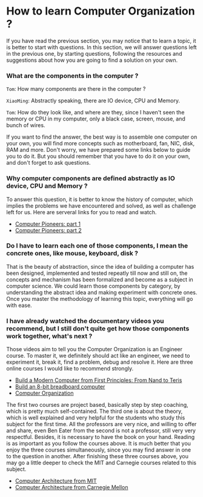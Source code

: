 # How to learn Computer Organization ?

If you have read the previous section, you may notice that to learn a topic, it is better to start with questions. In this section, we will answer questions left in the previous one, by starting questions, following the resources and suggestions about how you are going to find a solution on your own. 

### What are the components in the computer ?
`Tom`: How many components are there in the computer ?

`XiaoMing`: Abstractly speaking, there are IO device, CPU and Memory.

`Tom`: How do they look like, and where are they, since I haven't seen the memory or CPU in my computer, only a black case, screen, mouse, and bunch of wires.

If you want to find the answer, the best way is to assemble one computer on your own, you will find more concepts such as motherboard, fan, NIC, disk, RAM and more. Don't worry, we have prepared some links below to guide you to do it. But you should remember that you have to do it on your own, and don't forget to ask questions.

 
### Why computer components are defined abstractly as IO device, CPU and Memory ?

To answer this question, it is better to know the history of computer, which implies the problems we have encountered and solved, as well as challenge left for us. Here are serveral links for you to read and watch.
* [Computer Pioneers: part 1](https://www.youtube.com/watch?v=qundvme1Tik)
* [Computer Pioneers: part 2](https://www.youtube.com/watch?v=wsirYCAocZk)


### Do I have to learn each one of those components, I mean the concrete ones, like mouse, keyboard, disk ? 
 
That is the beauty of abstraction, since the idea of building a computer has been designed, implemented and tested repeatly till now and still on, the concepts and mechanism has been formalized and become as a subject in computer science. We could learn those components by category, by understanding the abstract idea and making experiment with concrete ones. Once you master the methodology of learning this topic, everything will go with ease.

### I have already watched the documentary videos you recommend, but I still don't quite get how those components work together, what's next ?

Those videos aim to tell you the Computer Organization is an Engineer course. To master it, we definitely should act like an engineer, we need to experiment it, break it, find a problem, debug and resolve it. Here are three online courses I would like to recommend strongly.
* [Build a Modern Computer from First Principles: From Nand to Teris](https://www.coursera.org/learn/build-a-computer)
* [Build an 8-bit breadboard computer](https://www.youtube.com/watch?v=HyznrdDSSGM&list=PLowKtXNTBypGqImE405J2565dvjafglHU)
* [Computer Organization](https://www.youtube.com/watch?v=CDO28Esqmcg&list=PLhwVAYxlh5dvB1MkZrcRZy6x_a2yORNAu)

The first two courses are project based, basically step by step coaching, which is pretty much self-contained. The third one is about the theory, which is well explained and very helpful for the students who study this subject for the first time. All the professors are very nice, and willing to offer and share, even Ben Eater from the second is not a professor, still very very respectful. Besides, it is necessary to have the book on your hand. Reading is as important as you follow the courses above. It is much better that you enjoy the three courses simultaneously, since you may find answer in one to the question in another. After finishing these three courses above, you may go a little deeper to check the MIT and Carnegie courses related to this subject.
* [Computer Architecture from MIT](https://www.youtube.com/watch?v=s7svpXgxk1U&list=PLWokBk9W7kzGqZYZz6BiaqtsrHQK_22u7)
* [Computer Architecture from Carnegie Mellon](https://www.youtube.com/watch?v=zLP_X4wyHbY&list=PL5PHm2jkkXmi5CxxI7b3JCL1TWybTDtKq)
